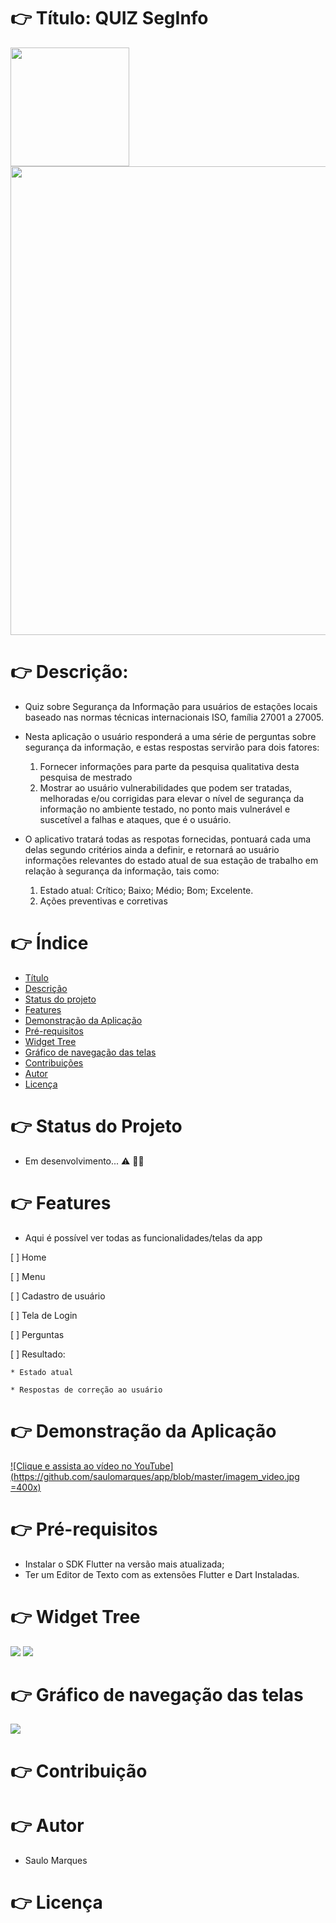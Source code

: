 # 👉  Título: QUIZ SegInfo <a id="link1"></a>

   <p float="left">
  <img src="https://github.com/saulomarques/app/blob/master/Logo_Quiz%20SI.png" width="190" heigth="190" />
  <img src="https://github.com/saulomarques/app/blob/master/Banner%20Quiz%20SegInfo.png" width="750" /> 
</p>
  
# 👉 Descrição: <a id="link2"></a>

* Quiz sobre Segurança da Informação para usuários de estações locais baseado nas normas técnicas internacionais ISO, família 27001 a 27005.
* Nesta aplicação o usuário responderá a uma série de perguntas sobre segurança da informação, e estas respostas servirão para dois fatores:
  1. Fornecer informações para parte da pesquisa qualitativa desta pesquisa de mestrado
  2. Mostrar ao usuário vulnerabilidades que podem ser tratadas, melhoradas e/ou corrigidas para elevar o nível de segurança da informação no ambiente testado, no ponto mais vulnerável e suscetível a falhas e ataques, que é o usuário.
 
* O aplicativo tratará todas as respotas fornecidas, pontuará cada uma delas segundo critérios ainda a definir, e retornará ao usuário informações relevantes do estado atual de sua estação de trabalho em relação à segurança da informação, tais como:
  1. Estado atual: Crítico; Baixo; Médio; Bom; Excelente.
  2. Ações preventivas e corretivas

# 👉 Índice

   * [Título](#link1)
   * [Descrição](#link2)
   * [Status do projeto](#link3)
   * [Features](#link4)
   * [Demonstração da Aplicação](#link5)
   * [Pré-requisitos](#link6)
   * [Widget Tree](#link7)
   * [Gráfico de navegação das telas](#link8)
   * [Contribuições](#link9)
   * [Autor](#link10)
   * [Licença](#link11)


# 👉 Status do Projeto <a id="link3"></a>

* Em desenvolvimento... ⚠️ 👨‍💻

# 👉 Features <a id="link4"></a>

* Aqui é possível ver todas as funcionalidades/telas da app

[ ] Home

[ ] Menu

[ ] Cadastro de usuário

[ ] Tela de Login

[ ] Perguntas

[ ] Resultado:

    * Estado atual

    * Respostas de correção ao usuário

# 👉 Demonstração da Aplicação <a id="link5"></a>

[![Clique e assista ao vídeo no YouTube](https://github.com/saulomarques/app/blob/master/imagem_video.jpg =400x)](https://youtu.be/Saf9jnxSalo)

# 👉 Pré-requisitos <a id="link6"></a>

* Instalar o SDK Flutter na versão mais atualizada;
* Ter um Editor de Texto com as extensões Flutter e Dart Instaladas.

# 👉 Widget Tree <a id="link7"></a>

<img src="https://github.com/saulomarques/app/blob/master/WidgetTree1.png" />
<img src="https://github.com/saulomarques/app/blob/master/WidgetTree2.png" />

# 👉 Gráfico de navegação das telas <a id="link8"></a>

<img src="https://github.com/saulomarques/app/blob/master/Telas_Conexoes_app.jpg" />

# 👉 Contribuição <a id="link9"></a>

# 👉 Autor <a id="link10"></a>

* Saulo Marques

# 👉 Licença <a id="link11"></a>
